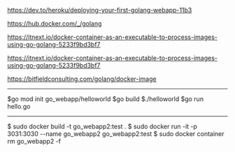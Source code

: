 https://dev.to/heroku/deploying-your-first-golang-webapp-11b3 

https://hub.docker.com/_/golang 

https://itnext.io/docker-container-as-an-executable-to-process-images-using-go-golang-5233f9bd3bf7 

https://itnext.io/docker-container-as-an-executable-to-process-images-using-go-golang-5233f9bd3bf7

https://bitfieldconsulting.com/golang/docker-image 


---
$go mod init go_webapp/helloworld
$go build
$./helloworld
$go run hello.go


---
$ sudo docker build -t go_webapp2:test .
$ sudo docker run -it -p 3031:3030 --name go_webapp2 go_webapp2:test
$ sudo docker container rm go_webapp2 -f